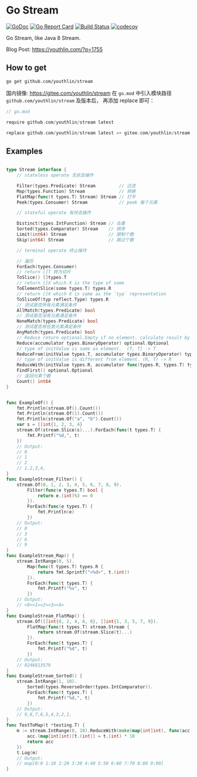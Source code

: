 # Go Stream
[![GoDoc](https://godoc.org/github.com/youthlin/stream?status.svg)](https://godoc.org/github.com/youthlin/stream)
[![Go Report Card](https://goreportcard.com/badge/github.com/youthlin/stream)](https://goreportcard.com/report/github.com/youthlin/stream)
[![Build Status](https://travis-ci.org/youthlin/stream.svg?branch=main)](https://travis-ci.org/youthlin/stream)
[![codecov](https://codecov.io/gh/youthlin/stream/branch/main/graph/badge.svg?token=1CqmLWbsYL)](https://codecov.io/gh/youthlin/stream)

Go Stream, like Java 8 Stream.

Blog Post: https://youthlin.com/?p=1755

## How to get
```shell script
go get github.com/youthlin/stream
```

国内镜像: https://gitee.com/youthlin/stream
在 `go.mod` 中引入模块路径 `github.com/youthlin/stream` 及版本后，
再添加 replace 即可：
```go
// go.mod

require github.com/youthlin/stream latest

replace github.com/youthlin/stream latest => gitee.com/youthlin/stream latest

```

## Examples
```go

type Stream interface {
	// stateless operate 无状态操作

	Filter(types.Predicate) Stream         // 过滤
	Map(types.Function) Stream             // 转换
	FlatMap(func(t types.T) Stream) Stream // 打平
	Peek(types.Consumer) Stream            // peek 每个元素

	// stateful operate 有状态操作

	Distinct(types.IntFunction) Stream // 去重
	Sorted(types.Comparator) Stream    // 排序
	Limit(int64) Stream                // 限制个数
	Skip(int64) Stream                 // 跳过个数

	// terminal operate 终止操作

	// 遍历
	ForEach(types.Consumer)
	// return []T 转为切片
	ToSlice() []types.T
	// return []X which X is the type of some
	ToElementSlice(some types.T) types.R
	// return []X which X is same as the `typ` representation
	ToSliceOf(typ reflect.Type) types.R
	// 测试是否所有元素满足条件
	AllMatch(types.Predicate) bool
	// 测试是否没有元素满足条件
	NoneMatch(types.Predicate) bool
	// 测试是否有任意元素满足条件
	AnyMatch(types.Predicate) bool
	// Reduce return optional.Empty if no element. calculate result by (T, T) -> T from first element
	Reduce(accumulator types.BinaryOperator) optional.Optional
	// type of initValue is same as element.  (T, T) -> T
	ReduceFrom(initValue types.T, accumulator types.BinaryOperator) types.T
	// type of initValue is different from element. (R, T) -> R
	ReduceWith(initValue types.R, accumulator func(types.R, types.T) types.R) types.R
	FindFirst() optional.Optional
	// 返回元素个数
	Count() int64
}


func ExampleOf() {
	fmt.Println(stream.Of().Count())
	fmt.Println(stream.Of(1).Count())
	fmt.Println(stream.Of("a", "b").Count())
	var s = []int{1, 2, 3, 4}
	stream.Of(stream.Slice(s)...).ForEach(func(t types.T) {
		fmt.Printf("%d,", t)
	})
	// Output:
	// 0
	// 1
	// 2
	// 1,2,3,4,
}
func ExampleStream_Filter() {
	stream.Of(0, 1, 2, 3, 4, 5, 6, 7, 8, 9).
		Filter(func(e types.T) bool {
			return e.(int)%3 == 0
		}).
		ForEach(func(e types.T) {
			fmt.Println(e)
		})
	// Output:
	// 0
	// 3
	// 6
	// 9
}
func ExampleStream_Map() {
	stream.IntRange(0, 5).
		Map(func(t types.T) types.R {
			return fmt.Sprintf("<%d>", t.(int))
		}).
		ForEach(func(t types.T) {
			fmt.Printf("%v", t)
		})
	// Output:
	// <0><1><2><3><4>
}
func ExampleStream_FlatMap() {
	stream.Of([]int{0, 2, 4, 6, 8}, []int{1, 3, 5, 7, 9}).
		FlatMap(func(t types.T) stream.Stream {
			return stream.Of(stream.Slice(t)...)
		}).
		ForEach(func(t types.T) {
			fmt.Printf("%d", t)
		})
	// Output:
	// 0246813579
}
func ExampleStream_Sorted() {
	stream.IntRange(1, 10).
		Sorted(types.ReverseOrder(types.IntComparator)).
		ForEach(func(t types.T) {
			fmt.Printf("%d,", t)
		})
	// Output:
	// 9,8,7,6,5,4,3,2,1,
}
func TestToMap(t *testing.T) {
	m := stream.IntRange(0, 10).ReduceWith(make(map[int]int), func(acc types.R, t types.T) types.R {
		acc.(map[int]int)[t.(int)] = t.(int) * 10
		return acc
	})
	t.Log(m)
	// Output:
	// map[0:0 1:10 2:20 3:30 4:40 5:50 6:60 7:70 8:80 9:90]
}

```
